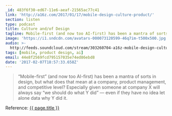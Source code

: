 ```yaml
---
_id: 483f6f30-ed67-11e6-aeaf-21565ac77c41
link: 'http://a16z.com/2017/01/17/mobile-design-culture-product/'
section: listen
type: podcast
title: Culture and/of Design
tagline: Mobile-first (and now too AI-first) has been a mantra of sorts in design
image: 'https://i1.sndcdn.com/avatars-000073120599-46q7im-t500x500.jpg'
audio: >-
  http://feeds.soundcloud.com/stream/303260704-a16z-mobile-design-culture-product.mp3
tags: [mobile, product design, ai]
email: 44e8f2569fcd795157035e74ed86ebd8
date: '2017-02-07T18:57:33.658Z'
---
```

> “Mobile-first” (and now too AI-first) has been a mantra of sorts in design, but what does that mean at a company, product management, and competitive level? Especially given someone at company X will always say “we should do what Y did” — even if they have no idea let alone data why Y did it.

Reference: <a href="{{ page.link }}" target="_blank">{{ page.title }}</a>
